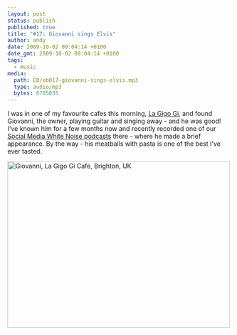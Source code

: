 ```yaml
---
layout: post
status: publish
published: true
title: "#17: Giovanni sings Elvis"
author: andy
date: 2009-10-02 09:04:14 +0100
date_gmt: 2009-10-02 09:04:14 +0100
tags:
  - music
media:
  path: EB/eb017-giovanni-sings-elvis.mp3
  type: audio/mp3
  bytes: 6785035
---
```

I was in one of my favourite cafes this morning, <a href="http://www.viewbrighton.co.uk/restaurants/la-gigo-gi-info-28247.html" target="_blank">La Gigo Gi</a>,  and found Giovanni, the owner, playing guitar and singing away - and he was good! I've known him for a few months now and recently recorded one of our <a href="http://www.socialmediawhitenoise.com/2009/09/21/21-italian-ladies-of-the-night/" target="_blank">Social Media White Noise podcasts</a> there - where he made a brief appearance. By the way - his meatballs with pasta is one of the best I've ever tasted.

<a data-flickr-embed="true"  href="https://www.flickr.com/photos/andywhitebrighton/26644658295/in/album-72157666895796536/" title="Giovanni, La Gigo Gi Cafe, Brighton, UK"><img src="https://farm2.staticflickr.com/1560/26644658295_d38593264c.jpg" width="500" height="375" alt="Giovanni, La Gigo Gi Cafe, Brighton, UK"></a><script async src="//embedr.flickr.com/assets/client-code.js" charset="utf-8"></script>
